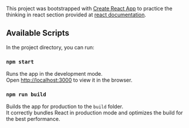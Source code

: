 This project was bootstrapped with [Create React App](https://github.com/facebook/create-react-app) to practice the thinking in react section provided at [react documentation](https://reactjs.org/docs/thinking-in-react.html).

## Available Scripts

In the project directory, you can run:

### `npm start`

Runs the app in the development mode.<br>
Open [http://localhost:3000](http://localhost:3000) to view it in the browser.

### `npm run build`

Builds the app for production to the `build` folder.<br>
It correctly bundles React in production mode and optimizes the build for the best performance.
